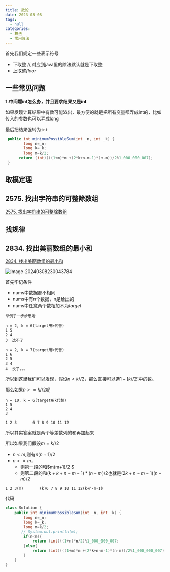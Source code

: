 ```yaml
---
title: 数论
date: 2023-03-08
tags: 
  - null
categories:  
  - 算法
  - 常用算法
---
```


首先我们规定一些表示符号

- 下取整  $//$,对应到java里的除法默认就是下取整
- 上取整$floor$

## 一些常见问题

**1.中间爆int怎么办，并且要求结果又是int**

如果发现计算结果中有数可能溢出，最方便的就是把所有变量都弄成int的，比如传入的参数也可以弄成long

最后把结果强转为`int`

```java
 public int minimumPossibleSum(int _n, int _k) {
        long n=_n;
        long k=_k;
     	long m=k/2;
      return (int)(((1+m)*m +(2*k+n-m-1)*(n-m))/2%1_000_000_007);
 }
```

## 取模定理

## 2575. 找出字符串的可整除数组

[2575. 找出字符串的可整除数组](https://leetcode.cn/problems/find-the-divisibility-array-of-a-string/)



## 找规律

## 2834. 找出美丽数组的最小和

[2834. 找出美丽数组的最小和](https://leetcode.cn/problems/find-the-minimum-possible-sum-of-a-beautiful-array/)

![image-20240308230043784](https://typora-1309665611.cos.ap-nanjing.myqcloud.com/typora/image-20240308230043784.png)

首先牢记条件

- nums中数据都不相同
- nums中有n个数据，n是给出的
- nums中任意两个数相加不为$target$

```
举例子一步步思考

n = 2, k = 6(target用k代替)
1 5
2 4
3  选不了

n = 2, k = 7(target用k代替)
1 6
2 5
3 4
4  没了。。。

```

所以到这里我们可以发现，假设$n<k//2$，那么直接可以选$1-[k//2]$中的数。

那么如果$n>=k//2$呢

```
n = 10, k = 6(target用k代替)
1 5
2 4
3  

1 2 3       6 7 8 9 10 11 12
```

所以其实答案就是两个等差数列的和再加起来

所以如果我们假设$m=k//2$

- $n<m$,则有$n(n+1)/2$
- $n>=m$，
  - 则第一段的和$m(m+1)/2  $
  - 则第二段的和$(k+k+n-m-1)*(n-m)/2$也就是$(2k+n-m-1)(n-m)/2$

```
1 2 3(m)       (k)6 7 8 9 10 11 12(k+n-m-1)
```

代码

```java
class Solution {
    public int minimumPossibleSum(int _n, int _k) {
        long n=_n;
        long k=_k;
        long m=k/2;
       // System.out.println(m);
        if(n<m){
            return (int)((1+n)*n/2)%1_000_000_007;
        }else{
            return (int)(((1+m)*m +(2*k+n-m-1)*(n-m))/2%1_000_000_007);
        }
    }
}
```

